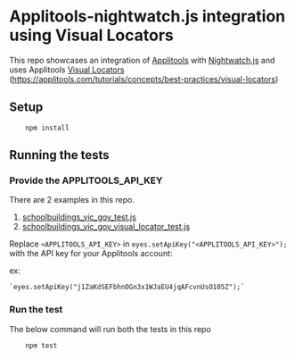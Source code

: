 # Applitools-nightwatch.js integration using Visual Locators

This repo showcases an integration of [Applitools](https://applitools.com) with [Nightwatch.js](https://nightwatchjs.org/) and uses Applitools [Visual Locators](https://applitools.com/tutorials/concepts/best-practices/visual-locators) (https://applitools.com/tutorials/concepts/best-practices/visual-locators)

## Setup
```shell
    npm install
```

## Running the tests

### Provide the APPLITOOLS_API_KEY

There are 2 examples in this repo.
1. [schoolbuildings_vic_gov_test.js](tests/schoolbuildings_vic_gov_test.js)
2. [schoolbuildings_vic_gov_visual_locator_test.js](tests/schoolbuildings_vic_gov_visual_locator_test.js)

Replace `<APPLITOOLS_API_KEY>` in `eyes.setApiKey("<APPLITOOLS_API_KEY>");` with the API key for your Applitools account:

ex: 

    `eyes.setApiKey("j1ZaKdSEFbhnOGn3x1WJaEU4jqAFcvnUsO105Z");`

### Run the test

The below command will run both the tests in this repo

```shell
    npm test
```
